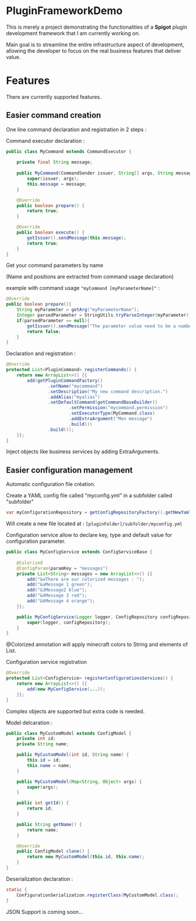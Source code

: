 # PluginFrameworkDemo
This is merely a project demonstrating the functionalities of a **Spigot** plugin development framework that I am currently working on.

Main goal is to streamline the entire infrastructure aspect of development, allowing the developer to focus on the real business features that deliver value.

# Features
There are currently supported features. 

## Easier command creation
One line command declaration and registration in 2 steps : 

Command executor declaration : 

```java
public class MyCommand extends CommandExecutor {
    
    private final String message;
    
    public MyCommand(CommandSender issuer, String[] args, String message) {
        super(issuer, args);
        this.message = message;
    }

    @Override
    public boolean prepare() {
        return true;
    }

    @Override
    public boolean execute() {
        getIssuer().sendMessage(this.message);
        return true;
    }
}
```

Get your command parameters by name

(Name and positions are extracted from command usage declaration)

example with command usage ```"myCommand [myParameterName]"``` :

```java
@Override
public boolean prepare(){
    String myParameter = getArg("myParameterName");
    Integer parsedParameter = StringUtils.tryParseInteger(myParameter);
    if(parsedParameter == null){
        getIssuer().sendMessage("The parameter value need to be a number.")
        return false;
    }
}
```

Declaration and registration : 
```java
@Override
protected List<PluginCommand> registerCommands() {
    return new ArrayList<>() {{
        add(getPluginCommandFactory()
                .setName("mycommand")
                .setDescription("My new command description.")
                .addAlias("myalias")
                .setDefaultCommand(getCommandBaseBuilder()
                        .setPermission("mycommand.permission")
                        .setExecutorType(MyCommand.class)
                        .addExtraArgument("Mon message")
                        .build())
                .build());
    }};
}
```
Inject objects like business services by adding ExtraArguments.

## Easier configuration management
Automatic configuration file création.

Create a YAML config file called "myconfig.yml" in a subfolder called "subfolder"

```java
var myConfigurationRepository = getConfigRepositoryFactory().getNewYamlRepository("subfolder", "myconfig.yml");
```
Will create a new file located at : ```[pluginFolder]/subfolder/myconfig.yml```

Configuration service allow to declare key, type and default value for configuration parameter.

```java
public class MyConfigService extends ConfigServiceBase {
    
    @Colorized
    @ConfigParam(paramKey = "messages")
    private List<String> messages = new ArrayList<>() {{
        add("&eThere are our colorized messages : ");
        add("&aMessage 1 green");
        add("&3Message2 blue");
        add("&4Message 3 red");
        add("&6Message 4 orange");
    }};

    public MyConfigService(Logger logger, ConfigRepository configRepository) {
        super(logger, configRepository);
    }
}
```
@Colorized annotation will apply minecraft colors to String and elements of List<String>.

Configuration service registration
```java
@Override
protected List<ConfigService> registerConfigurationsServices() {
    return new ArrayList<>() {{
        add(new MyConfigService(...));
    }};
}
```

Complex objects are supported but extra code is needed.

Model delcaration : 
```java
public class MyCustomModel extends ConfigModel {
    private int id;
    private String name;

    public MyCustomModel(int id, String name) {
        this.id = id;
        this.name = name;
    }

    public MyCustomModel(Map<String, Object> args) {
        super(args);
    }

    public int getId() {
        return id;
    }

    public String getName() {
        return name;
    }

    @Override
    public ConfigModel clone() {
        return new MyCustomModel(this.id, this.name);
    }
}
```

Deserialization declaration :
```java
static {
    ConfigurationSerialization.registerClass(MyCustomModel.class);
}
```



JSON Support is coming soon...

## 

